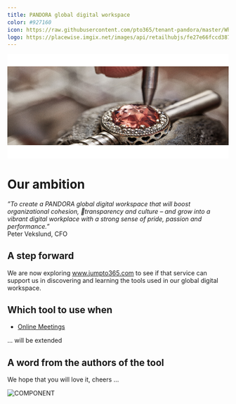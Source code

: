 ```yaml
---
title: PANDORA global digital workspace
color: #927160
icon: https://raw.githubusercontent.com/pto365/tenant-pandora/master/White-pandora-o-crown.png
logo: https://placewise.imgix.net/images/api/retailhubjs/fe27e66fccd387cd97fe1f54495b858c
---
```


![{"style":{margin:"16px","margin-Top":"-16px", "float":"left","width":"50%","min-width":"50%","border":"0px dashed red"}}](https://raw.githubusercontent.com/Pandora-jumpto365/pandora-jumpto365.github.io/master/media/2018-08-23-17-46-11.png)


# Our ambition

*”To create a PANDORA global digital workspace 
that will boost organizational cohesion, transparency and culture – and grow into a vibrant digital workplace with a strong sense of pride, passion and performance.”*                                                       
Peter Vekslund, CFO

## A step forward

We are now exploring www.jumpto365.com to see if that service can support us in discovering and learning the tools used in our global digital workspace.

## Which tool to use when

- [Online Meetings](https://preview.app.jumpto365.com/scenario/generic/pandora-online-meetings/default)

... will be extended

## A word from the authors of the tool
We hope that you will love it, cheers ...

![COMPONENT](https://dummyimage.com/300x200/000/fff&text=MattNiels&/MattNiels)
